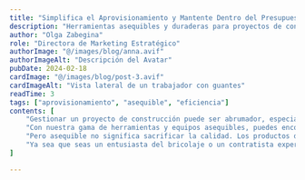 ```yaml
---
title: "Simplifica el Aprovisionamiento y Mantente Dentro del Presupuesto con A toda makina"
description: "Herramientas asequibles y duraderas para proyectos de construcción eficientes"
author: "Olga Zabegina"
role: "Directora de Marketing Estratégico"
authorImage: "@/images/blog/anna.avif"
authorImageAlt: "Descripción del Avatar"
pubDate: 2024-02-18
cardImage: "@/images/blog/post-3.avif"
cardImageAlt: "Vista lateral de un trabajador con guantes"
readTime: 3
tags: ["aprovisionamiento", "asequible", "eficiencia"]
contents: [
    "Gestionar un proyecto de construcción puede ser abrumador, especialmente en lo que respecta al aprovisionamiento. Es por eso que A toda makina se compromete a simplificar el proceso y mantener tus proyectos dentro del presupuesto.",
    "Con nuestra gama de herramientas y equipos asequibles, puedes encontrar todo lo que necesitas sin gastar de más. Nuestro diseño centrado en el usuario garantiza que nuestros productos sean fáciles de usar, ahorrándote tiempo y frustración en el sitio de construcción.",
    "Pero asequible no significa sacrificar la calidad. Los productos de A toda makina están diseñados para durar, ofreciendo un rendimiento confiable y durabilidad cuando más lo necesitas. Y con nuestra documentación completa y tutoriales, puedes integrar nuestros productos de manera fluida en tu flujo de trabajo, maximizando así la eficiencia y la productividad.",
    "Ya sea que seas un entusiasta del bricolaje o un contratista experimentado, A toda makina tiene las soluciones que necesitas para tener éxito. Descubre la diferencia por ti mismo y ve por qué A toda makina es la elección de confianza para tus necesidades de material y construcción."
]

---
```

